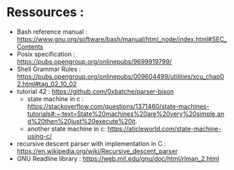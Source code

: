 # Ressources : 
- Bash reference manual : https://www.gnu.org/software/bash/manual/html_node/index.html#SEC_Contents
- Posix specification : https://pubs.opengroup.org/onlinepubs/9699919799/
- Shell Grammar Rules : https://pubs.opengroup.org/onlinepubs/009604499/utilities/xcu_chap02.html#tag_02_10_02
- tutorial 42 : https://github.com/0xbatche/parser-bison
	- state machine in c : https://stackoverflow.com/questions/1371460/state-machines-tutorials#:~:text=State%20machines%20are%20very%20simple,and%20then%20just%20execute%20it.
	- another state machine in c: https://aticleworld.com/state-machine-using-c/
- recursive descent parser with implementation in C : https://en.wikipedia.org/wiki/Recursive_descent_parser
- GNU Readline library : https://web.mit.edu/gnu/doc/html/rlman_2.html
